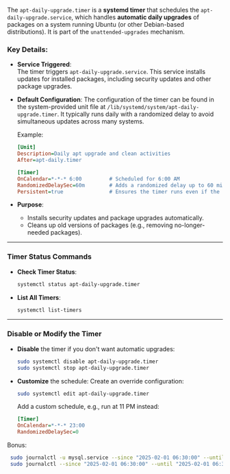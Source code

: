 The `apt-daily-upgrade.timer` is a **systemd timer** that schedules the `apt-daily-upgrade.service`, which handles **automatic daily upgrades** of packages on a system running Ubuntu (or other Debian-based distributions). It is part of the `unattended-upgrades` mechanism.

### Key Details:

- **Service Triggered**:  
    The timer triggers `apt-daily-upgrade.service`. This service installs updates for installed packages, including security updates and other package upgrades.
    
- **Default Configuration**: The configuration of the timer can be found in the system-provided unit file at `/lib/systemd/system/apt-daily-upgrade.timer`. It typically runs daily with a randomized delay to avoid simultaneous updates across many systems.
    
    Example:
    
    ```ini
    [Unit]
    Description=Daily apt upgrade and clean activities
    After=apt-daily.timer
    
    [Timer]
    OnCalendar=*-*-* 6:00         # Scheduled for 6:00 AM
    RandomizedDelaySec=60m        # Adds a randomized delay up to 60 minutes
    Persistent=true               # Ensures the timer runs even if the system was off at the scheduled time
    ```
    
- **Purpose**:
    
    - Installs security updates and package upgrades automatically.
    - Cleans up old versions of packages (e.g., removing no-longer-needed packages).

---

### Timer Status Commands

- **Check Timer Status**:
    
    ```bash
    systemctl status apt-daily-upgrade.timer
    ```
    
- **List All Timers**:
    
    ```bash
    systemctl list-timers
    ```
    

---

### Disable or Modify the Timer

- **Disable** the timer if you don't want automatic upgrades:
    
    ```bash
    sudo systemctl disable apt-daily-upgrade.timer
    sudo systemctl stop apt-daily-upgrade.timer
    ```
    
- **Customize** the schedule: Create an override configuration:
    
    ```bash
    sudo systemctl edit apt-daily-upgrade.timer
    ```
    
    Add a custom schedule, e.g., run at 11 PM instead:
    
    ```ini
    [Timer]
    OnCalendar=*-*-* 23:00
    RandomizedDelaySec=0
    ```
    


Bonus:

```bash
 sudo journalctl -u mysql.service --since "2025-02-01 06:30:00" --until "2025-02-01 06:35:00"
 sudo journalctl --since "2025-02-01 06:30:00" --until "2025-02-01 06:35:00"
```